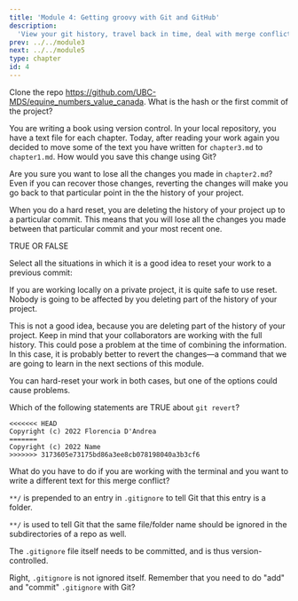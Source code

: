 ```yaml
---
title: 'Module 4: Getting groovy with Git and GitHub'
description:
  'View your git history, travel back in time, deal with merge conflicts and other useful tools' 
prev: ../../module3
next: ../../module5
type: chapter
id: 4
---
```



<exercise id="1" title="Viewing your Git history" type="slides,video">

<slides source="module4/module4_01" shot="0" start="0:002" end="3:40">
</slides>

</exercise>

<exercise id='2' title="Test Your Knowledge">

Clone the repo https://github.com/UBC-MDS/equine_numbers_value_canada. What is the hash or the first commit of the project? 

<choice>
<opt text='cc400df4b2a382f653abd0d9e514f6daae98d2ad'>
</opt>
<opt text='cc400df'>
</opt>
<opt text='0896801'>
</opt>
<opt text='0896801fdd38d461414e0b061b2b2ef3395f7dd0'>
</opt>
<opt text='A and B are correct'>
</opt>
<opt text='C and D are correct' correct='true'>
</opt>
<opt text='B and C are correct'>
</opt>
</choice>
</exercise>

<exercise id='3' title="Restoring an older version of a file"  type='slides, video'>
<slides source='module4/module4_02' shot='0' start='3:42' end='4:35'> </slides>
</exercise>

<exercise id='4' title='Test Your Knowledge'>

You are writing a book using version control. In your local repository, you have a text file for each chapter. Today, after reading your work again you decided to move some of the text you have written for `chapter3.md` to `chapter1.md`. How would you save this change using Git?

<choice>
<opt text='I would cut and copy the text into a new file, add both files to the staging area, and then commit with a message explaining the changes.' correct='true'>

</opt>

<opt text='I would <b>revert</b> to the commit I did after writing that paragraph. Then, I would add the text in the correct chapter and make a new commit with a message explaining the changes.'>

Are you sure you want to lose all the changes you made in `chapter2.md`? Even if you can recover those changes, reverting the changes will make you go back to that particular point in the the history of your project.

</opt>

<opt text='I would perform a <b>hard reset</b> to the commit I did after writing that paragraph. Then, I would add the text in the correct chapter and make a new commit with a message explaining the changes.'>

When you do a hard reset, you are deleting the history of your project up to a particular commit. This means that you will lose all the changes you made between that particular commit and your most recent one.

</opt>
</choice>

TRUE OR FALSE

Select all the situations in which it is a good idea to reset your work to a previous commit:

<choice>
<opt text='When you are working on a project locally, without having already pushed your work to the remote' correct='true'>

If you are working locally on a private project, it is quite safe to use reset. Nobody is going to be affected by you deleting part of the history of your project.

</opt>
<opt text='When we are working with other collaborators pushing to the same repository' >

This is not a good idea, because you are deleting part of the history of your project. Keep in mind that your collaborators are working with the full history. This could pose a problem at the time of combining the information. In this case, it is probably better to revert the changes—a command that we are going to learn in the next sections of this module.

</opt>

<opt text='Both are correct' >

You can hard-reset your work in both cases, but one of the options could cause problems.

</opt>

</choice>
</exercise>

<exercise id='5' title='Revert your changes' type='slides, video'>
<slides source='module4/module4_03' shot='0' start='3:42' end='4:35'> </slides>
</exercise>

<exercise id='6' title='Test Your Knowledge'>

Which of the following statements are TRUE about `git revert`?


<choice>
<opt text='This command creates a new commit that undoes the changes from a previous commit.' >
</opt>
<opt text='This command undoes the changes in your project up to the commit id that you have specified.'>
</opt>
<opt text='This command makes the history of the project shorter (deletes commits)'>
</opt>
<opt text='This command is used to undo changes in your working directory that have not been comitted yet.'>
</opt>
<opt text='A and B are correct' correct='true'>
</opt>
<opt text='A and C are correct'>
</opt>
</choice>


</exercise>

<exercise id='7' title="Deal with merge conflicts"  type='slides, video'>
<slides source='module4/module4_04' shot='0' start='3:42' end='4:35'> </slides>
</exercise>

<exercise id='8' title='Test Your Knowledge'>

```
<<<<<<< HEAD
Copyright (c) 2022 Florencia D'Andrea
=======
Copyright (c) 2022 Name
>>>>>>> 3173605e73175bd86a3ee8cb078198040a3b3cf6
```

What do you have to do if you are working with the terminal and you want to write a different text for this merge conflict?

<choice>
<opt text='Accept current change' >
</opt>
<opt text='Accept incoming change'>
</opt>
<opt text='Accept both changes' correct='true'>
</opt>
<opt text='You should delete everything between <code> <<<<<<< </code> and <code> >>>>>>> </code> and add the text you want instead'>
</opt>

</choice>
</exercise>




<exercise id='9' title='.gitgnore'  type='slides, video'>
<slides source='module4/module4_05' shot='0' start='3:42' end='4:35'> </slides>
</exercise>

<exercise id='10' title='Test Your Knowledge'>

`**/` is prepended to an entry in `.gitignore` to tell Git that this entry is a folder.

<choice id="1">

<opt text="True">
<code>**/</code> is used to tell Git that the same file/folder name should be ignored in the subdirectories of a repo as well.
</opt>

<opt text="False"  correct="true">
</opt>

</choice>

The `.gitignore` file itself needs to be committed, and is thus version-controlled.

<choice id="2">

<opt text="True" correct="true">
Right, <code>.gitignore</code> is not ignored itself.
</opt>

<opt text="False">
Remember that you need to do "add" and "commit" <code>.gitignore</code> with Git?
</opt>

</choice>

</exercise>
